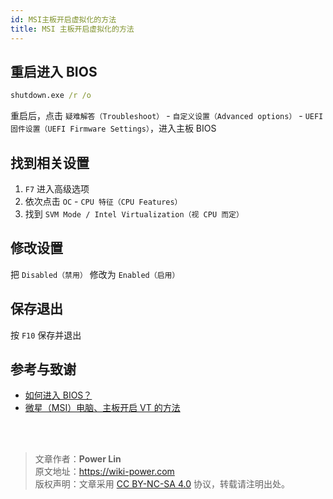 ```yaml
---
id: MSI主板开启虚拟化的方法
title: MSI 主板开启虚拟化的方法
---
```


## 重启进入 BIOS

```cmd
shutdown.exe /r /o
```

重启后，点击 `疑难解答（Troubleshoot）` - `自定义设置（Advanced options）` - `UEFI 固件设置（UEFI Firmware Settings）`，进入主板 BIOS

## 找到相关设置

1. `F7` 进入高级选项
2. 依次点击 `OC` - `CPU 特征（CPU Features）`
3. 找到 `SVM Mode / Intel Virtualization（视 CPU 而定）`

## 修改设置

把 `Disabled（禁用）` 修改为 `Enabled（启用）`

## 保存退出

按 `F10` 保存并退出

## 参考与致谢

- [如何进入 BIOS？](https://zhuanlan.zhihu.com/p/34223088)
- [微星（MSI）电脑、主板开启 VT 的方法](http://mumu.163.com/20181108/25905_784199.html)

<br />

<br />

> 文章作者：**Power Lin**  
> 原文地址：<https://wiki-power.com>  
> 版权声明：文章采用 [CC BY-NC-SA 4.0](https://creativecommons.org/licenses/by/4.0/deed.zh) 协议，转载请注明出处。

